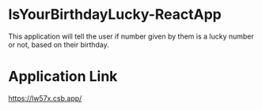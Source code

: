 # IsYourBirthdayLucky-ReactApp
  
  This application will tell the user if number given by them is a lucky number or not, based on their birthday.
  
 # Application Link
   https://lw57x.csb.app/
  
